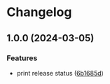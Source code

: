 # Changelog

## 1.0.0 (2024-03-05)


### Features

* print release status ([6b1685d](https://github.com/wparr-circle/minimal-release/commit/6b1685dcfeb30320019219cee252ca049a8fcf5a))

